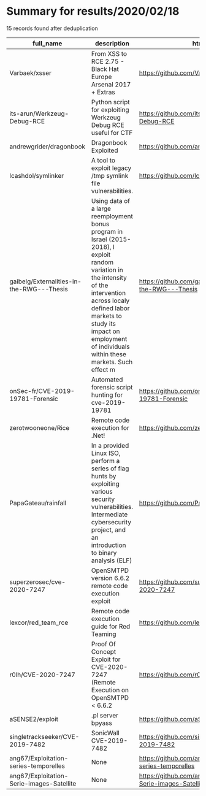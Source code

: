 
# Summary for results/2020/02/18
    
15 records found after deduplication

| full_name | description | html_url | matched_list | matched_count | pushed_at | size | stargazers_count | language | forks_count |
|-------------------------------------------|------------------------------------------------------------------------------------------------------------------------------------------------------------------------------------------------------------------------------------------------------------------|--------------------------------------------------------------|-----------------------------------------------|-----------------|---------------------------|--------|--------------------|------------|---------------|
| Varbaek/xsser | From XSS to RCE 2.75 - Black Hat Europe Arsenal 2017 + Extras | https://github.com/Varbaek/xsser | ['rce'] | 1 | 2020-02-18 19:57:19+00:00 | 831 | 390 | Python | 97 |
| its-arun/Werkzeug-Debug-RCE | Python script for exploiting Werkzeug Debug RCE useful for CTF | https://github.com/its-arun/Werkzeug-Debug-RCE | ['exploit', 'rce'] | 2 | 2020-02-18 14:03:10+00:00 | 2 | 17 | Python | 15 |
| andrewgrider/dragonbook | Dragonbook Exploited | https://github.com/andrewgrider/dragonbook | ['exploit'] | 1 | 2020-02-18 06:04:40+00:00 | 281257 | 1 | HTML | 0 |
| lcashdol/symlinker | A tool to exploit legacy /tmp symlink file vulnerabilities. | https://github.com/lcashdol/symlinker | ['exploit'] | 1 | 2020-02-18 01:17:00+00:00 | 59 | 5 | C | 2 |
| gaibelg/Externalities-in-the-RWG---Thesis | Using data of a large reemployment bonus program in Israel (2015-2018), I exploit random variation in the intensity of the intervention across localy defined labor markets to study its impact on employment of individuals within these markets. Such effect m | https://github.com/gaibelg/Externalities-in-the-RWG---Thesis | ['exploit'] | 1 | 2020-02-18 15:29:11+00:00 | 14104 | 0 | HTML | 0 |
| onSec-fr/CVE-2019-19781-Forensic | Automated forensic script hunting for cve-2019-19781 | https://github.com/onSec-fr/CVE-2019-19781-Forensic | ['cve-2'] | 1 | 2020-02-18 17:01:13+00:00 | 12 | 5 | Shell | 3 |
| zerotwooneone/Rice | Remote code execution for .Net! | https://github.com/zerotwooneone/Rice | ['remote code execution'] | 1 | 2020-02-18 04:39:19+00:00 | 37 | 0 | C# | 0 |
| PapaGateau/rainfall | In a provided Linux ISO, perform a series of flag hunts by exploiting various security vulnerabilities. Intermediate cybersecurity project, and an introduction to binary analysis (ELF) | https://github.com/PapaGateau/rainfall | ['exploit'] | 1 | 2020-02-18 15:56:03+00:00 | 117 | 0 | C | 1 |
| superzerosec/cve-2020-7247 | OpenSMTPD version 6.6.2 remote code execution exploit | https://github.com/superzerosec/cve-2020-7247 | ['cve-2', 'exploit', 'remote code execution'] | 3 | 2020-02-18 06:57:20+00:00 | 17 | 1 | Python | 4 |
| lexcor/red_team_rce | Remote code execution guide for Red Teaming | https://github.com/lexcor/red_team_rce | ['rce', 'remote code execution'] | 2 | 2020-02-18 10:26:38+00:00 | 5 | 3 | | 0 |
| r0lh/CVE-2020-7247 | Proof Of Concept Exploit for CVE-2020-7247 (Remote Execution on OpenSMTPD < 6.6.2 | https://github.com/r0lh/CVE-2020-7247 | ['cve-2', 'exploit'] | 2 | 2020-02-18 11:08:38+00:00 | 6 | 2 | Go | 0 |
| aSENSE2/exploit | .pl server bpyass | https://github.com/aSENSE2/exploit | ['exploit'] | 1 | 2020-02-18 19:26:28+00:00 | 8 | 0 | Perl | 0 |
| singletrackseeker/CVE-2019-7482 | SonicWall CVE-2019-7482 | https://github.com/singletrackseeker/CVE-2019-7482 | ['cve-2'] | 1 | 2020-02-18 19:17:56+00:00 | 0 | 0 | | 0 |
| ang67/Exploitation-series-temporelles | None | https://github.com/ang67/Exploitation-series-temporelles | ['exploit'] | 1 | 2020-02-18 22:31:21+00:00 | 0 | 0 | | 0 |
| ang67/Exploitation-Serie-images-Satellite | None | https://github.com/ang67/Exploitation-Serie-images-Satellite | ['exploit'] | 1 | 2020-02-18 23:10:56+00:00 | 0 | 0 | | 0 |
